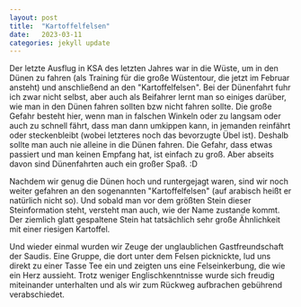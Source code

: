 ```yaml
---
layout: post
title:  "Kartoffelfelsen"
date:   2023-03-11
categories: jekyll update
---
```


Der letzte Ausflug in KSA des letzten Jahres war in die Wüste, um in den Dünen zu fahren (als Training für die große Wüstentour, die jetzt im Februar ansteht) und anschließend an den "Kartoffelfelsen".
Bei der Dünenfahrt fuhr ich zwar nicht selbst, aber auch als Beifahrer lernt man so einiges darüber, wie man in den Dünen fahren sollten bzw nicht fahren sollte. Die große Gefahr besteht hier, wenn man in falschen Winkeln oder zu langsam oder auch zu schnell fährt, dass man dann umkippen kann, in jemanden reinfährt oder steckenbleibt (wobei letzteres noch das bevorzugte Übel ist). Deshalb sollte man auch nie alleine in die Dünen fahren. Die Gefahr, dass etwas passiert und man keinen Empfang hat, ist einfach zu groß. Aber abseits davon sind Dünenfahrten auch ein großer Spaß. :D

Nachdem wir genug die Dünen hoch und runtergejagt waren, sind wir noch weiter gefahren an den sogenannten "Kartoffelfelsen" (auf arabisch heißt er natürlich nicht so). Und sobald man vor dem größten Stein dieser Steinformation steht, versteht man auch, wie der Name zustande kommt. Der ziemlich glatt gespaltene Stein hat tatsächlich sehr große Ähnlichkeit mit einer riesigen Kartoffel.

Und wieder einmal wurden wir Zeuge der unglaublichen Gastfreundschaft der Saudis. Eine Gruppe, die dort unter dem Felsen picknickte, lud uns direkt zu einer Tasse Tee ein und zeigten uns eine Felseinkerbung, die wie ein Herz aussieht. Trotz weniger Englischkenntnisse wurde sich freudig miteinander unterhalten und als wir zum Rückweg aufbrachen gebührend verabschiedet.
